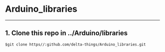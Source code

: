 # Arduino_libraries
----------
## 1. Clone this repo in ../Arduino/libraries
```$git clone https//:github.com/delta-things/Arduino_libraries.git```
